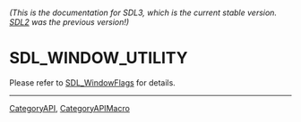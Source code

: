 ###### (This is the documentation for SDL3, which is the current stable version. [SDL2](https://wiki.libsdl.org/SDL2/) was the previous version!)
# SDL_WINDOW_UTILITY

Please refer to [SDL_WindowFlags](SDL_WindowFlags) for details.

----
[CategoryAPI](CategoryAPI), [CategoryAPIMacro](CategoryAPIMacro)

